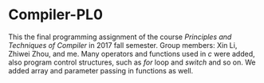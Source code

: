 # Compiler-PL0
This the final programming assignment of the course *Principles and Techniques of Compiler* in 2017 fall semester.
Group members: Xin Li, Zhiwei Zhou, and me.
Many operators and functions used in *c* were added, also program control structures, such as *for* loop and *switch* and so on. We added array and parameter passing in functions as well.
